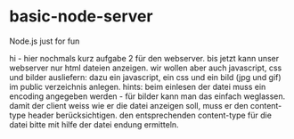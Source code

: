 # basic-node-server
Node.js just for fun

hi - hier nochmals kurz aufgabe 2 für den webserver. bis jetzt kann unser webserver nur html dateien anzeigen.
wir wollen aber auch javascript, css und bilder ausliefern: dazu ein javascript, ein css und ein bild (jpg und gif)
im public verzeichnis anlegen.
hints: beim einlesen der datei muss ein encoding angegeben werden - für bilder kann man das einfach weglassen.
damit der client weiss wie er die datei anzeigen soll, muss er den content-type header berücksichtigen.
den entsprechenden content-type für die datei bitte mit hilfe der datei endung ermitteln.
